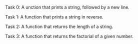 Task 0: A unction that prints a string, followed by a new line.

Task 1: A function that prints a string in reverse.

Task 2: A function that returns the length of a string.

Task 3: A function that returns the factorial of a given number.
